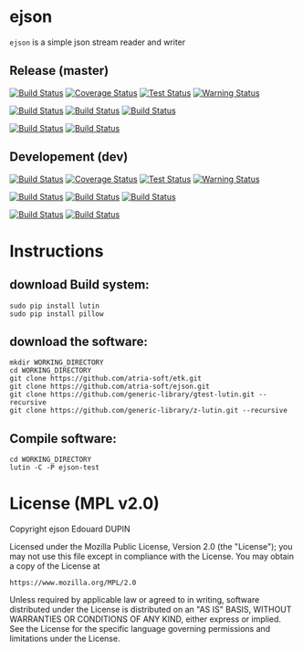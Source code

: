 ejson
=====

`ejson` is a simple json stream reader and writer

Release (master)
----------------

[![Build Status](https://travis-ci.org/atria-soft/ejson.svg?branch=master)](https://travis-ci.org/atria-soft/ejson)
[![Coverage Status](http://atria-soft.com/ci/coverage/atria-soft/ejson.svg?branch=master)](http://atria-soft.com/ci/atria-soft/ejson)
[![Test Status](http://atria-soft.com/ci/test/atria-soft/ejson.svg?branch=master)](http://atria-soft.com/ci/atria-soft/ejson)
[![Warning Status](http://atria-soft.com/ci/warning/atria-soft/ejson.svg?branch=master)](http://atria-soft.com/ci/atria-soft/ejson)

[![Build Status](http://atria-soft.com/ci/build/atria-soft/ejson.svg?branch=master&tag=Linux)](http://atria-soft.com/ci/atria-soft/ejson)
[![Build Status](http://atria-soft.com/ci/build/atria-soft/ejson.svg?branch=master&tag=MacOs)](http://atria-soft.com/ci/atria-soft/ejson)
[![Build Status](http://atria-soft.com/ci/build/atria-soft/ejson.svg?branch=master&tag=Mingw)](http://atria-soft.com/ci/atria-soft/ejson)

[![Build Status](http://atria-soft.com/ci/build/atria-soft/ejson.svg?branch=master&tag=Android)](http://atria-soft.com/ci/atria-soft/ejson)
[![Build Status](http://atria-soft.com/ci/build/atria-soft/ejson.svg?branch=master&tag=IOs)](http://atria-soft.com/ci/atria-soft/ejson)

Developement (dev)
------------------

[![Build Status](https://travis-ci.org/atria-soft/ejson.svg?branch=dev)](https://travis-ci.org/atria-soft/ejson)
[![Coverage Status](http://atria-soft.com/ci/coverage/atria-soft/ejson.svg?branch=dev)](http://atria-soft.com/ci/atria-soft/ejson)
[![Test Status](http://atria-soft.com/ci/test/atria-soft/ejson.svg?branch=dev)](http://atria-soft.com/ci/atria-soft/ejson)
[![Warning Status](http://atria-soft.com/ci/warning/atria-soft/ejson.svg?branch=dev)](http://atria-soft.com/ci/atria-soft/ejson)

[![Build Status](http://atria-soft.com/ci/build/atria-soft/ejson.svg?branch=dev&tag=Linux)](http://atria-soft.com/ci/atria-soft/ejson)
[![Build Status](http://atria-soft.com/ci/build/atria-soft/ejson.svg?branch=dev&tag=MacOs)](http://atria-soft.com/ci/atria-soft/ejson)
[![Build Status](http://atria-soft.com/ci/build/atria-soft/ejson.svg?branch=dev&tag=Mingw)](http://atria-soft.com/ci/atria-soft/ejson)

[![Build Status](http://atria-soft.com/ci/build/atria-soft/ejson.svg?branch=dev&tag=Android)](http://atria-soft.com/ci/atria-soft/ejson)
[![Build Status](http://atria-soft.com/ci/build/atria-soft/ejson.svg?branch=dev&tag=IOs)](http://atria-soft.com/ci/atria-soft/ejson)


Instructions
============

download Build system:
----------------------

	sudo pip install lutin
	sudo pip install pillow

download the software:
----------------------

	mkdir WORKING_DIRECTORY
	cd WORKING_DIRECTORY
	git clone https://github.com/atria-soft/etk.git
	git clone https://github.com/atria-soft/ejson.git
	git clone https://github.com/generic-library/gtest-lutin.git --recursive
	git clone https://github.com/generic-library/z-lutin.git --recursive

Compile software:
-----------------

	cd WORKING_DIRECTORY
	lutin -C -P ejson-test


License (MPL v2.0)
=====================
Copyright ejson Edouard DUPIN

Licensed under the Mozilla Public License, Version 2.0 (the "License");
you may not use this file except in compliance with the License.
You may obtain a copy of the License at

    https://www.mozilla.org/MPL/2.0

Unless required by applicable law or agreed to in writing, software
distributed under the License is distributed on an "AS IS" BASIS,
WITHOUT WARRANTIES OR CONDITIONS OF ANY KIND, either express or implied.
See the License for the specific language governing permissions and
limitations under the License.

